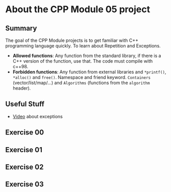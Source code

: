# About the CPP Module 05 project

## Summary
The goal of the CPP Module projects is to get familiar with C++ programming language quickly. To learn about Repetition and Exceptions.
- **Allowed functions**: Any function from the standard library, if there is a C++ version of the function, use that. The code must compile with c++98.
- **Forbidden functions**: Any function from external libraries and `*printf()`, `*alloc()` and `free()`. Namespace and friend keyword. `Containers` (vector/list/map/...) and `Algorithms` (functions from the `algorithm` header).

## Useful Stuff
- [Video](https://youtu.be/Oy-VTqz1_58?si=Qt9VwNG8TulM8RIv) about exceptions

## Exercise 00

## Exercise 01

## Exercise 02

## Exercise 03
